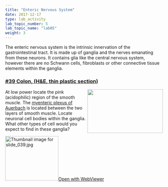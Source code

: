 ```yaml
---
title: "Enteric Nervous System"
date: 2017-12-17
type: lab_activity
lab_topic_number: 5
lab_topic_name: "lab05"
weight: 3
---
```

<div class="entrybody">
						<p>The enteric nervous system is the intrinsic innervation of the gastrointestinal tract.  It is made up of ganglia and the nerves emanating from these neurons.  It contains glia like the central nervous system, however there are no Schwann cells, fibroblasts or other connective tissue elements within the ganglia.</p>

<h3><u>#39 Colon, (H&amp;E, thin plastic section)</u></h3>

<p><img src="/assets/images/39%20colon%20%282%29.jpg" style="width:241px; height:140px; float:right;">At low power locate the pink (acidophilic) region of the smooth muscle.  The <u>myenteric plexus of Auerbach</u> is located between the two layers of smooth muscle.  Locate neuronal cell bodies within the ganglia.  What other types of cell would you expect to find in these ganglia?</p>

<div class="thumbnail"> <a href="http://virtualslides.cumc.columbia.edu/39.svs/view.apml?" target="_blank"><img alt="Thumbnail image for slide_039.jpg" src="/assets/images/slide_039-thumb-170x143-1479.jpg" width="170" height="143" class="mt-image-left"></a><a href="http://virtualslides.cumc.columbia.edu/39.svs/view.apml?" target="_blank">Open with WebViewer</a></div>
						
						
</div>
